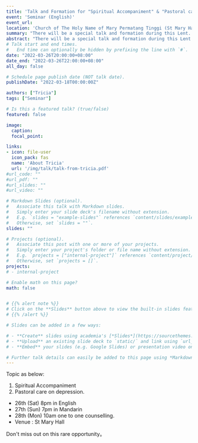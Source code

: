 ```yaml
---
title: 'Talk and Formation for "Spiritual Accompaniment" & "Pastoral care on depression"'
event: 'Seminar (English)'
event_url:
location: 'Church of The Holy Name of Mary Permatang Tinggi (St Mary Hall)'
summary: "There will be a special talk and formation during this Lent. A missionary name Tricia from US will be conducting this weekend talk and on Monday she will be offering one to one counselling."
abstract: "There will be a special talk and formation during this Lent. A missionary name Tricia from US will be conducting this weekend talk and on Monday she will be offering one to one counselling."
# Talk start and end times.
#   End time can optionally be hidden by prefixing the line with `#`.
date: "2022-03-26T20:00:00+08:00"
date_end: "2022-03-26T22:00:00+08:00"
all_day: false

# Schedule page publish date (NOT talk date).
publishDate: "2022-03-18T00:00:00Z"

authors: ["Tricia"]
tags: ["Seminar"]

# Is this a featured talk? (true/false)
featured: false

image:
  caption:
  focal_point:

links:
- icon: file-user
  icon_pack: fas
  name: 'About Tricia'
  url: '/img/talk/talk-from-tricia.pdf'
#url_code: ""
#url_pdf: ""
#url_slides: ""
#url_video: ""

# Markdown Slides (optional).
#   Associate this talk with Markdown slides.
#   Simply enter your slide deck's filename without extension.
#   E.g. `slides = "example-slides"` references `content/slides/example-slides.md`.
#   Otherwise, set `slides = ""`.
slides: ""

# Projects (optional).
#   Associate this post with one or more of your projects.
#   Simply enter your project's folder or file name without extension.
#   E.g. `projects = ["internal-project"]` references `content/project/deep-learning/index.md`.
#   Otherwise, set `projects = []`.
projects:
# - internal-project

# Enable math on this page?
math: false


# {{% alert note %}}
# Click on the **Slides** button above to view the built-in slides feature.
# {{% /alert %}}

# Slides can be added in a few ways:

# - **Create** slides using academia's [*Slides*](https://sourcethemes.com/academic/docs/managing-content/#create-slides) feature and link using `slides` parameter in the front matter of the talk file
# - **Upload** an existing slide deck to `static/` and link using `url_slides` parameter in the front matter of the talk file
# - **Embed** your slides (e.g. Google Slides) or presentation video on this page using [shortcodes](https://sourcethemes.com/academic/docs/writing-markdown-latex/).

# Further talk details can easily be added to this page using *Markdown* and $\rm \LaTeX$ math code.
---
```


Topic as below:
1. Spiritual Accompaniment  
2. Pastoral care on depression.

- 26th (Sat) 8pm in English
- 27th (Sun) 7pm in Mandarin
- 28th (Mon) 10am one to one counselling.
- Venue : St Mary Hall

Don't miss out on this rare opportunity。

